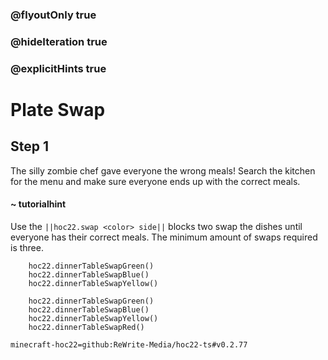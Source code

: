 ### @flyoutOnly true
### @hideIteration true
### @explicitHints true


# Plate Swap

## Step 1
The silly zombie chef gave everyone the wrong meals! Search the kitchen for the menu and make sure everyone ends up with the correct meals.

#### ~ tutorialhint 
Use the ``||hoc22.swap <color> side||`` blocks two swap the dishes until everyone has their correct meals. The minimum amount of swaps required is three.

```ghost
    hoc22.dinnerTableSwapGreen()
    hoc22.dinnerTableSwapBlue()
    hoc22.dinnerTableSwapYellow()
```
```template
    hoc22.dinnerTableSwapGreen()
    hoc22.dinnerTableSwapBlue()
    hoc22.dinnerTableSwapYellow()
    hoc22.dinnerTableSwapRed()

```

```package
minecraft-hoc22=github:ReWrite-Media/hoc22-ts#v0.2.77
```